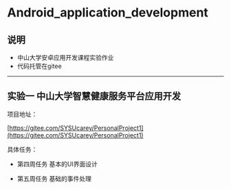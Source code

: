 # Android_application_development
## 说明

- 中山大学安卓应用开发课程实验作业
- 代码托管在gitee

***

## 实验一 中山大学智慧健康服务平台应用开发

项目地址：

[https://gitee.com/SYSUcarey/PersonalProject1](https://gitee.com/SYSUcarey/PersonalProject1)

具体任务：

- 第四周任务  基本的UI界面设计

- 第五周任务  基础的事件处理

  